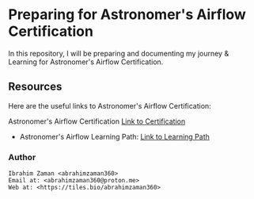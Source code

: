 # Preparing for Astronomer's Airflow Certification

In this repository, I will be preparing and documenting my journey & Learning for Astronomer's Airflow Certification.

## Resources

Here are the useful links to Astronomer's Airflow Certification:

Astronomer's Airflow Certification
[Link to Certification](https://academy.astronomer.io/certification-exam-apache-airflow-3-fundamentals)

- Astronomer's Airflow Learning Path:
[Link to Learning Path](https://academy.astronomer.io/path/airflow-101)

### Author

    Ibrahim Zaman <abrahimzaman360>
    Email at: <abrahimzaman360@proton.me>
    Web at: <https://tiles.bio/abrahimzaman360>
